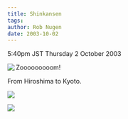 ```yaml
---
title: Shinkansen
tags: 
author: Rob Nugen
date: 2003-10-02
---
```


<p class=date>5:40pm JST Thursday 2 October 2003</p>

<p><a href="/images/travel/japan2003-2004/005_janette-trip/janette_trip-Images/17.jpg"><img
src="/images/travel/japan2003-2004/005_janette-trip/janette_trip-Thumbnails/17.jpg"
border=0 align=left></a>
Zooooooooom!</p>

<p>From Hiroshima to Kyoto.</p>

<p><a href="/images/travel/japan2003-2004/005_janette-trip/janette_trip-Images/18.jpg"><img
src="/images/travel/japan2003-2004/005_janette-trip/janette_trip-Thumbnails/18.jpg"
border=0></a></p>

<p><a href="/images/travel/japan2003-2004/005_janette-trip/janette_trip-Images/22.jpg"><img
src="/images/travel/japan2003-2004/005_janette-trip/janette_trip-Thumbnails/22.jpg"
border=0></a></p>
